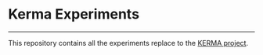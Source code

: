 # Kerma Experiments
***
This repository contains all the experiments replace to the [KERMA project](https://github.com/gkarlos/kerma).